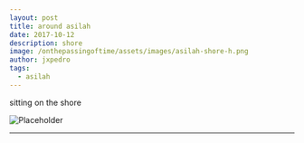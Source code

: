 ```yaml
---
layout: post
title: around asilah
date: 2017-10-12
description: shore
image: /onthepassingoftime/assets/images/asilah-shore-h.png
author: jxpedro
tags: 
  - asilah
---
```

<p >sitting on the shore</p>

![Placeholder](/onthepassingoftime/assets/images/asilah-shore.jpg)

<p></p>

<hr/>
